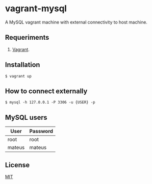 # vagrant-mysql

A MySQL vagrant machine with external connectivity to host machine.

## Requeriments

1. [Vagrant](https://www.vagrantup.com/).

## Installation

    $ vagrant up
    
## How to connect externally

    $ mysql -h 127.0.0.1 -P 3306 -u {USER} -p 

## MySQL users

| User | Password |
|--|--|
| root| root |
| mateus| mateus |

## License

[MIT](https://github.com/iammateus/vagrant-mysql/blob/main/LICENSE)
